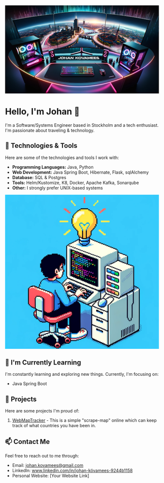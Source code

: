 ![header_img](./header.png)

# Hello, I'm Johan 👋

I'm a Software/Systems Engineer based in Stockholm and a tech enthusiast. I'm passionate about traveling & technology.
## 🔧 Technologies & Tools

Here are some of the technologies and tools I work with:

- **Programming Languages:** Java, Python
- **Web Development:** Java Spring Boot, Hibernate, Flask, sqlAlchemy
- **Database:** SQL & Postgres
- **Tools:** Helm/Kustomize, K8, Docker, Apache Kafka, Sonarqube
- **Other:** I strongly prefer UNIX-based systems

![prog_img](./prog.png)

## 🌱 I'm Currently Learning

I'm constantly learning and exploring new things. Currently, I'm focusing on:

- Java Spring Boot

## 💼 Projects

Here are some projects I'm proud of:

1. [WebMapTracker](https://github.com/JohanKovamees/WebMapTracker) - This is a simple "scrape-map" online which can keep track of what countries you have been in.

## 📫 Contact Me

Feel free to reach out to me through:

- Email: johan.kovamees@gmail.com
- LinkedIn: www.linkedin.com/in/johan-kövamees-9244b1158
- Personal Website: [Your Website Link]
   <!-- 
3. [Project 2](Link to Project 2) - Brief description.
4. [Project 3](Link to Project 3) - Brief description.


You can find more of my work on my [personal website](Your Website Link) or on [LinkedIn](Your LinkedIn Profile Link).



Let's connect and collaborate! 😄

-->
